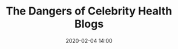 ---
layout: post
title: The Dangers of Celebrity Health Blogs
date: 2020-02-04 14:00
published: false
header_feature_image:
caption:
tags:    # use [tag1,tag2]
---
